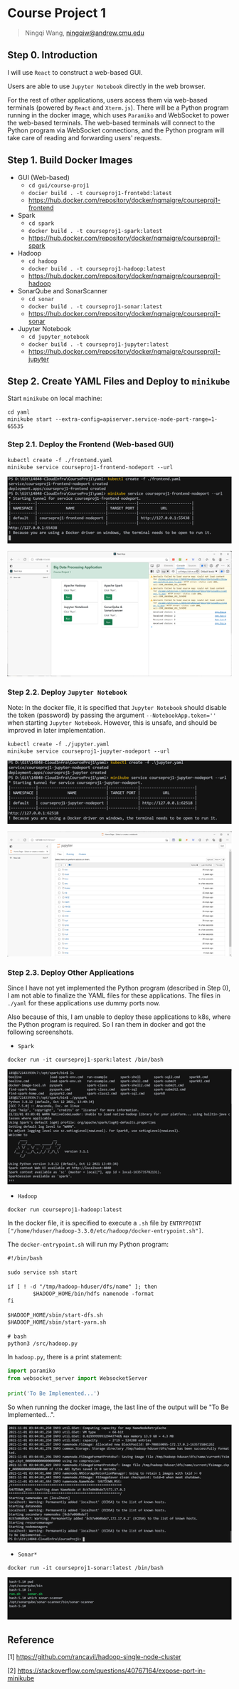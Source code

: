 # Course Project 1

> Ningqi Wang, ningqiw@andrew.cmu.edu



## Step 0. Introduction

I will use `React` to construct a web-based GUI.

Users are able to use `Jupyter Notebook` directly in the web browser.

For the rest of other applications, users access them via web-based terminals (powered by `React` and `Xterm.js`). There will be a Python program running in the docker image, which uses `Paramiko` and WebSocket to power the web-based terminals. The web-based terminals will connect to the Python program via WebSocket connections, and the Python program will take care of reading and forwarding users' requests.



## Step 1. Build Docker Images

* GUI (Web-based)
  * `cd gui/course-proj1`
  * `docier build . -t courseproj1-frontebd:latest`
  * https://hub.docker.com/repository/docker/nqmaigre/courseproj1-frontend
* Spark
  * `cd spark`
  * `docker build . -t courseproj1-spark:latest`
  * https://hub.docker.com/repository/docker/nqmaigre/courseproj1-spark
* Hadoop
  * `cd hadoop`
  * `docker build . -t courseproj1-hadoop:latest`
  * https://hub.docker.com/repository/docker/nqmaigre/courseproj1-hadoop
* SonarQube and SonarScanner
  * `cd sonar`
  * `docker build . -t courseproj1-sonar:latest`
  * https://hub.docker.com/repository/docker/nqmaigre/courseproj1-sonar
* Jupyter Notebook
  * `cd jupyter_notebook`
  * `docker build . -t courseproj1-jupyter:latest`
  * https://hub.docker.com/repository/docker/nqmaigre/courseproj1-jupyter



## Step 2. Create YAML Files and Deploy to `minikube`

Start `minikube` on local machine:

```
cd yaml
minikube start --extra-config=apiserver.service-node-port-range=1-65535
```



### Step 2.1. Deploy the Frontend (Web-based GUI)

```
kubectl create -f ./frontend.yaml
minikube service courseproj1-frontend-nodeport --url
```

![](https://github.com/0xf3cd/14848-CloudInfra/blob/main/CourseProj1/ckpt_screenshots/frontend-minikube-1.png?raw=true)

![](https://github.com/0xf3cd/14848-CloudInfra/blob/main/CourseProj1/ckpt_screenshots/frontend-minikube-2.png?raw=true)



### Step 2.2. Deploy `Jupyter Notebook`

Note: In the docker file, it is specified that `Jupyter Notebook` should disable the token (password) by passing the argument `--NotebookApp.token=''` when starting `Jupyter Notebook`. However, this is unsafe, and should be improved in later implementation.

```
kubectl create -f ./jupyter.yaml
minikube service courseproj1-jupyter-nodeport --url
```

![](https://github.com/0xf3cd/14848-CloudInfra/blob/main/CourseProj1/ckpt_screenshots/jupyter-minikube-1.png?raw=true)

![](https://github.com/0xf3cd/14848-CloudInfra/blob/main/CourseProj1/ckpt_screenshots/jupyter-minikube-2.png?raw=true)



### Step 2.3. Deploy Other Applications

Since I have not yet implemented the Python program (described in Step 0), I am not able to finalize the YAML files for these applications. The files in `./yaml` for these applications use dummy ports now.

Also because of this, I am unable to deploy these applications to k8s, where the Python program is required. So I ran them in docker and got the following screenshots.

 

* `Spark`

```
docker run -it courseproj1-spark:latest /bin/bash
```

![](https://github.com/0xf3cd/14848-CloudInfra/blob/main/CourseProj1/ckpt_screenshots/spark-docker.png?raw=true)



* `Hadoop`

```
docker run courseproj1-hadoop:latest
```

In the docker file, it is specified to execute a `.sh` file by `ENTRYPOINT ["/home/hduser/hadoop-3.3.0/etc/hadoop/docker-entrypoint.sh"]`.

The `docker-entrypoint.sh` will run my Python program:

```shell
#!/bin/bash

sudo service ssh start

if [ ! -d "/tmp/hadoop-hduser/dfs/name" ]; then
        $HADOOP_HOME/bin/hdfs namenode -format
fi

$HADOOP_HOME/sbin/start-dfs.sh
$HADOOP_HOME/sbin/start-yarn.sh

# bash
python3 /src/hadoop.py

```

In `hadoop.py`, there is a print statement:

```python
import paramiko
from websocket_server import WebsocketServer

print('To Be Implemented...')
```

So when running the docker image, the last line of the output will be "To Be Implemented...".

![](https://github.com/0xf3cd/14848-CloudInfra/blob/main/CourseProj1/ckpt_screenshots/hadoop-docker.png?raw=true)



* `Sonar*`

```
docker run -it courseproj1-sonar:latest /bin/bash
```

![](https://github.com/0xf3cd/14848-CloudInfra/blob/main/CourseProj1/ckpt_screenshots/sonar-docker.png?raw=true)



## Reference

[1] https://github.com/rancavil/hadoop-single-node-cluster

[2] https://stackoverflow.com/questions/40767164/expose-port-in-minikube